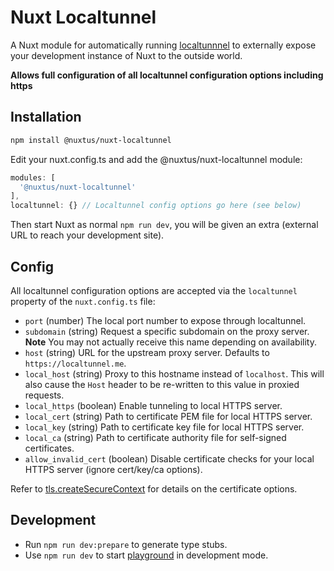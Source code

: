 # Nuxt Localtunnel

A Nuxt module for automatically running [localtunnnel](https://github.com/localtunnel/localtunnel) to externally expose your development instance of Nuxt to the outside world.

**Allows full configuration of all localtunnel configuration options including https**

## Installation

```bash
npm install @nuxtus/nuxt-localtunnel
```

Edit your nuxt.config.ts and add the @nuxtus/nuxt-localtunnel module:

```ts
modules: [
  '@nuxtus/nuxt-localtunnel'
],
localtunnel: {} // Localtunnel config options go here (see below)
```

Then start Nuxt as normal `npm run dev`, you will be given an extra (external URL to reach your development site).

## Config

All localtunnel configuration options are accepted via the `localtunnel` property of the `nuxt.config.ts` file:

- `port` (number) The local port number to expose through localtunnel.
- `subdomain` (string) Request a specific subdomain on the proxy server. **Note** You may not actually receive this name depending on availability.
- `host` (string) URL for the upstream proxy server. Defaults to `https://localtunnel.me`.
- `local_host` (string) Proxy to this hostname instead of `localhost`. This will also cause the `Host` header to be re-written to this value in proxied requests.
- `local_https` (boolean) Enable tunneling to local HTTPS server.
- `local_cert` (string) Path to certificate PEM file for local HTTPS server.
- `local_key` (string) Path to certificate key file for local HTTPS server.
- `local_ca` (string) Path to certificate authority file for self-signed certificates.
- `allow_invalid_cert` (boolean) Disable certificate checks for your local HTTPS server (ignore cert/key/ca options).

Refer to [tls.createSecureContext](https://nodejs.org/api/tls.html#tls_tls_createsecurecontext_options) for details on the certificate options.

## Development

- Run `npm run dev:prepare` to generate type stubs.
- Use `npm run dev` to start [playground](./playground) in development mode.
